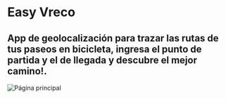 # Easy Vreco

## App de geolocalización para trazar las rutas de tus paseos en bicicleta, ingresa el punto de partida y el de llegada y descubre el mejor camino!.

![Página principal](https://drive.google.com/open?id=1r8i0vEsTUVRBh0HzJrSLDpheM0K8toKT)
